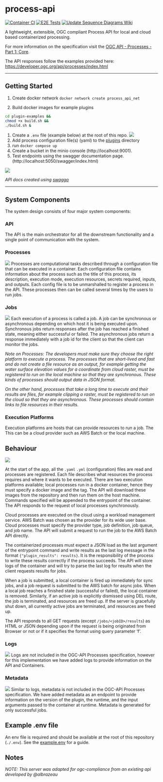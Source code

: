 # process-api

[![Container CI](https://github.com/Dewberry/process-api/actions/workflows/container-ci.yml/badge.svg)](https://github.com/Dewberry/process-api/actions/workflows/container-ci.yml)
[![E2E Tests](https://github.com/dewberry/process-api/actions/workflows/e2e-tests.yml/badge.svg?event=push)](https://github.com/Dewberry/process-api/actions/workflows/e2e-tests.yml)
[![Update Sequence Diagrams Wiki](https://github.com/Dewberry/process-api/actions/workflows/update-squence-wiki.yml/badge.svg)](https://github.com/Dewberry/process-api/actions/workflows/update-squence-wiki.yml)

A lightweight, extensible, OGC compliant Process API for local and cloud based containerized processing.

For more information on the specification visit the [OGC API - Processes - Part 1: Core](https://docs.ogc.org/is/18-062r2/18-062r2.html#toc0).

The API responses follow the examples provided here:
https://developer.ogc.org/api/processes/index.html

---

## Getting Started

1. Create docker network `docker network create process_api_net`

1. Build docker images for example plugins
```sh
cd plugin-examples &&
chmod +x build.sh &&
./build.sh &
```
1. Create a `.env` file (example below) at the root of this repo.
![](imgs/readme/getting-started.gif)
1. Add process configuration file(s) (yaml) to the [plugins](plugins/) directory
1. run `docker compose up`
1. Create a bucket in the minio console (http://localhost:9001).
1. Test endpoints using the swagger documentation page. (http://localhost:5050/swagger/index.html)

![](imgs/readme/swagger-demo.gif)

*API docs created using [swaggo](https://github.com/swaggo/swag)*

---

## System Components

The system design consists of four major system components:

### API
The API is the main orchestrator for all the downstream functionality and a single point of communication with the system.

### Processes
![](imgs/readme/processes.png)
Processes are computational tasks described through a configuration file that can be executed in a container. Each configuration file contains information about the process such as the title of this process, its description, execution mode, execution resources, secrets required, inputs, and outputs. Each config file is to be unmarshalled to register a process in the API. These processes then can be called several times by the users to run jobs.


### Jobs
![](imgs/readme/jobs.png)
Each execution of a process is called a job. A job can be synchronous or asynchronous depending on which host it is being executed upon. Synchronous jobs return responses after the job has reached a finished state, meaning either successful or failed. The asynchronous jobs return a response immediately with a job id for the client so that the client can monitor the jobs.

*Note on Processes: The developers must make sure they choose the right platform to execute a process. The processes that are short-lived and fast and do not create a file resource as an output, for example getting the water surface elevation values for a coordinate from cloud raster, must be registered to run on the local machine so that they are synchronous. These kinds of processes should output data in JSON format.*

*On the other hand, processes that take a long time to execute and their results are files, for example clipping a raster, must be registered to run on the cloud so that they are asynchronous. These processes should contain links to file resources in their results.*

### Execution Platforms
Execution platforms are hosts that can provide resources to run a job. The This can be a cloud provider such as AWS Batch or the local machine.


## Behaviour

![](imgs/readme/design.svg)

At the start of the app, all the `.yaml` `.yml` (configuration) files are read and processes are registered. Each file describes what resources the process requires and where it wants to be executed. There are two execution platforms available; local processes run in a docker container, hence they must specify a docker image and the tag. The API will download these images from the repository and then run them on the host machine. Commands specified will be appended to the entrypoint of the container. The API responds to the request of local processes synchronously.

Cloud processes are executed on the cloud using a workload management service. AWS Batch was chosen as the provider for its wide user base. Cloud processes must specify the provider type, job definition, job queue, and job name. The API will submit a request to run the job to the AWS Batch API directly.

The containerized processes must expect a JSON load as the last argument of the entrypoint command and write results as the last log message in the format `{"plugin_results": results}`. It is the responsibility of the process to write these results correctly if the process succeeds. The API will store logs of the container and will try to parse the last log for results when the client requests results for jobs.

When a job is submitted, a local container is fired up immediately for sync jobs, and a job request is submitted to the AWS batch for async jobs. When a local job reaches a finished state (successful or failed), the local container is removed. Similarly, if an active job is explicitly dismissed using DEL route, the job is terminated, and resources are freed up. If the server is gracefully shut down, all currently active jobs are terminated, and resources are freed up.

The API responds to all GET requests (except `/jobs/<jobID>/results`) as HTML or JSON depending upon if the request is being originated from Browser or not or if it specifies the format using query parameter ‘f’.

### Logs
![](imgs/readme/logs.png)
Logs are not included in the OGC-API Processes specification, however for this implementation we have added logs to provide information on the API and Containers.

### Metadata
![](imgs/readme/metadata.png)
Similar to logs, metadata is not included in the OGC-API Processes specification. We have added metadata as an endpoint to provide information on the version of the plugin, the runtime, and the input arguments passed to the container at runtime. Metadata is generated for only successful jobs.

## Example .env file

An env file is required and should be available at the root of this repository (`./.env`). See the [example.env](example.env) for a guide.

## Notes
*NOTE: This server was adapted for ogc-compliance from an existing api developed by @albrazeau*